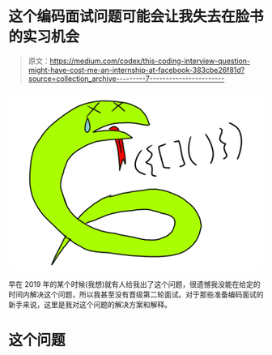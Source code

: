 # 这个编码面试问题可能会让我失去在脸书的实习机会

> 原文：<https://medium.com/codex/this-coding-interview-question-might-have-cost-me-an-internship-at-facebook-383cbe26f81d?source=collection_archive---------7----------------------->

![](img/8100061f9125410b2e8f337ff1acdd1b.png)

早在 2019 年的某个时候(我想)就有人给我出了这个问题，很遗憾我没能在给定的时间内解决这个问题，所以我甚至没有晋级第二轮面试。对于那些准备编码面试的新手来说，这里是我对这个问题的解决方案和解释。

# 这个问题